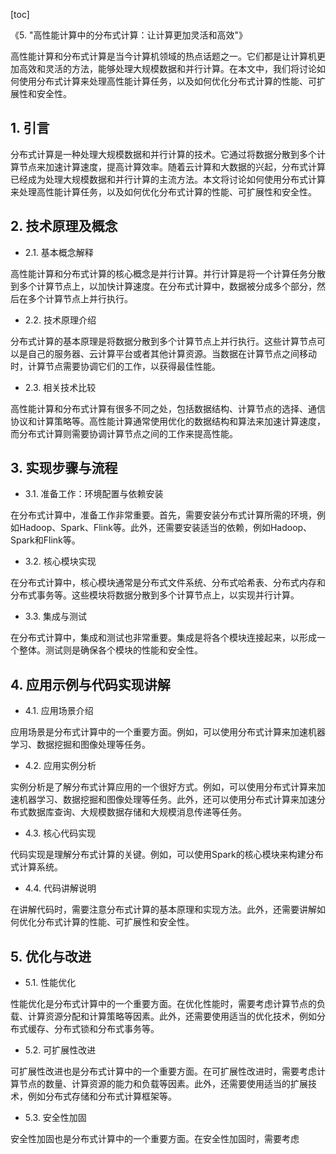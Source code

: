 
[toc]                    
                
                
《5. "高性能计算中的分布式计算：让计算更加灵活和高效"》

高性能计算和分布式计算是当今计算机领域的热点话题之一。它们都是让计算机更加高效和灵活的方法，能够处理大规模数据和并行计算。在本文中，我们将讨论如何使用分布式计算来处理高性能计算任务，以及如何优化分布式计算的性能、可扩展性和安全性。

## 1. 引言

分布式计算是一种处理大规模数据和并行计算的技术。它通过将数据分散到多个计算节点来加速计算速度，提高计算效率。随着云计算和大数据的兴起，分布式计算已经成为处理大规模数据和并行计算的主流方法。本文将讨论如何使用分布式计算来处理高性能计算任务，以及如何优化分布式计算的性能、可扩展性和安全性。

## 2. 技术原理及概念

- 2.1. 基本概念解释

高性能计算和分布式计算的核心概念是并行计算。并行计算是将一个计算任务分散到多个计算节点上，以加快计算速度。在分布式计算中，数据被分成多个部分，然后在多个计算节点上并行执行。

- 2.2. 技术原理介绍

分布式计算的基本原理是将数据分散到多个计算节点上并行执行。这些计算节点可以是自己的服务器、云计算平台或者其他计算资源。当数据在计算节点之间移动时，计算节点需要协调它们的工作，以获得最佳性能。

- 2.3. 相关技术比较

高性能计算和分布式计算有很多不同之处，包括数据结构、计算节点的选择、通信协议和计算策略等。高性能计算通常使用优化的数据结构和算法来加速计算速度，而分布式计算则需要协调计算节点之间的工作来提高性能。

## 3. 实现步骤与流程

- 3.1. 准备工作：环境配置与依赖安装

在分布式计算中，准备工作非常重要。首先，需要安装分布式计算所需的环境，例如Hadoop、Spark、Flink等。此外，还需要安装适当的依赖，例如Hadoop、Spark和Flink等。

- 3.2. 核心模块实现

在分布式计算中，核心模块通常是分布式文件系统、分布式哈希表、分布式内存和分布式事务等。这些模块将数据分散到多个计算节点上，以实现并行计算。

- 3.3. 集成与测试

在分布式计算中，集成和测试也非常重要。集成是将各个模块连接起来，以形成一个整体。测试则是确保各个模块的性能和安全性。

## 4. 应用示例与代码实现讲解

- 4.1. 应用场景介绍

应用场景是分布式计算中的一个重要方面。例如，可以使用分布式计算来加速机器学习、数据挖掘和图像处理等任务。

- 4.2. 应用实例分析

实例分析是了解分布式计算应用的一个很好方式。例如，可以使用分布式计算来加速机器学习、数据挖掘和图像处理等任务。此外，还可以使用分布式计算来加速分布式数据库查询、大规模数据存储和大规模消息传递等任务。

- 4.3. 核心代码实现

代码实现是理解分布式计算的关键。例如，可以使用Spark的核心模块来构建分布式计算系统。

- 4.4. 代码讲解说明

在讲解代码时，需要注意分布式计算的基本原理和实现方法。此外，还需要讲解如何优化分布式计算的性能、可扩展性和安全性。

## 5. 优化与改进

- 5.1. 性能优化

性能优化是分布式计算中的一个重要方面。在优化性能时，需要考虑计算节点的负载、计算资源分配和计算策略等因素。此外，还需要使用适当的优化技术，例如分布式缓存、分布式锁和分布式事务等。

- 5.2. 可扩展性改进

可扩展性改进也是分布式计算中的一个重要方面。在可扩展性改进时，需要考虑计算节点的数量、计算资源的能力和负载等因素。此外，还需要使用适当的扩展技术，例如分布式存储和分布式计算框架等。

- 5.3. 安全性加固

安全性加固也是分布式计算中的一个重要方面。在安全性加固时，需要考虑

